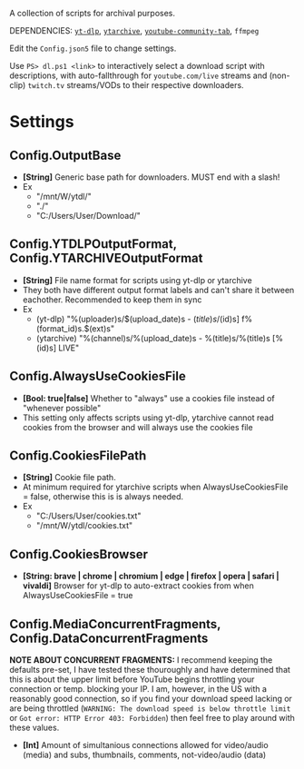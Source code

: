 A collection of scripts for archival purposes.

DEPENDENCIES: [`yt-dlp`](https://github.com/yt-dlp/yt-dlp), [`ytarchive`](https://github.com/Kethsar/ytarchive), [`youtube-community-tab`](https://github.com/bot-jonas/youtube-community-tab), `ffmpeg`

Edit the `Config.json5` file to change settings.

Use `PS> dl.ps1 <link>` to interactively select a download script with descriptions, with auto-fallthrough for `youtube.com/live` streams and (non-clip) `twitch.tv` streams/VODs to their respective downloaders.

# Settings

## Config.OutputBase
* **[String]** Generic base path for downloaders. MUST end with a slash!
* Ex 
  * "/mnt/W/ytdl/"
  * "./"
  * "C:/Users/User/Download/"

## Config.YTDLPOutputFormat, Config.YTARCHIVEOutputFormat
* **[String]** File name format for scripts using yt-dlp or ytarchive
* They both have different output format labels and can't share it between eachother. Recommended to keep them in sync
* Ex
  * (yt-dlp) "%(uploader)s/$(upload_date)s - $(title)s/%(title)s [$(id)s] f%(format_id)s.$(ext)s"
  * (ytarchive) "%(channel)s/%(upload_date)s - %(title)s/%(title)s [%(id)s] LIVE"

## Config.AlwaysUseCookiesFile
* **[Bool: true|false]** Whether to "always" use a cookies file instead of "whenever possible"
* This setting only affects scripts using yt-dlp, ytarchive cannot read cookies from the browser and will always use the cookies file

## Config.CookiesFilePath
* **[String]** Cookie file path.
* At minimum required for ytarchive scripts when AlwaysUseCookiesFile = false, otherwise this is is always needed.
* Ex
  * "C:/Users/User/cookies.txt"
  * "/mnt/W/ytdl/cookies.txt"

## Config.CookiesBrowser
* **[String: brave | chrome | chromium | edge | firefox | opera | safari | vivaldi]** Browser for yt-dlp to auto-extract cookies from when AlwaysUseCookiesFile = true

## Config.MediaConcurrentFragments, Config.DataConcurrentFragments
**NOTE ABOUT CONCURRENT FRAGMENTS:**
I recommend keeping the defaults pre-set, I have tested these thouroughly and have determined
that this is about the upper limit before YouTube begins throttling your connection or temp. blocking your IP.
I am, however, in the US with a reasonably good connection, so if you find your download speed lacking or are
being throttled (`WARNING: The download speed is below throttle limit` or `Got error: HTTP Error 403: Forbidden`)
then feel free to play around with these values.

* **[Int]** Amount of simultanious connections allowed for video/audio (media) and subs, thumbnails, comments, not-video/audio (data)
